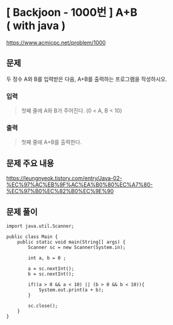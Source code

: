 # \[ Backjoon - 1000번 \] A+B ( with java )
https://www.acmicpc.net/problem/1000
## 문제
두 정수 A와 B를 입력받은 다음, A+B를 출력하는 프로그램을 작성하시오.

### 입력 
>
>첫째 줄에 A와 B가 주어진다. (0 < A, B < 10)  
>
### 출력 
> 
> 첫째 줄에 A+B를 출력한다.
> 
## 문제 주요 내용
https://leungnyeok.tistory.com/entry/Java-02-%EC%97%AC%EB%9F%AC%EA%B0%80%EC%A7%80-%EC%97%B0%EC%82%B0%EC%9E%90
## 문제 풀이

```
import java.util.Scanner;  
  
public class Main {  
    public static void main(String[] args) {  
        Scanner sc = new Scanner(System.in);  
  
        int a, b = 0 ;  
  
        a = sc.nextInt();  
        b = sc.nextInt();  
  
        if((a > 0 && a < 10) || (b > 0 && b < 10)){  
            System.out.print(a + b);  
        }  
  
        sc.close();  
    }  
}
```